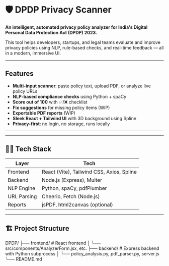# 🛡️ DPDP Privacy Scanner

**An intelligent, automated privacy policy analyzer for India's Digital Personal Data Protection Act (DPDP) 2023.**

This tool helps developers, startups, and legal teams evaluate and improve privacy policies using NLP, rule-based checks, and real-time feedback — all in a modern, immersive UI.

---

##  Features

-  **Multi-input scanner**: paste policy text, upload PDF, or analyze live policy URLs
-  **NLP-based compliance checks** using Python + spaCy
-  **Score out of 100** with ✅/❌ checklist
-  **Fix suggestions** for missing policy items (WIP)
-  **Exportable PDF reports** (WIP)
-  **Sleek React + Tailwind UI** with 3D background using Spline
-  **Privacy-first**: no login, no storage, runs locally

---



---

## 🧑‍💻 Tech Stack

| Layer       | Tech                           |
|-------------|--------------------------------|
| Frontend    | React (Vite), Tailwind CSS, Axios, Spline |
| Backend     | Node.js (Express), Multer      |
| NLP Engine  | Python, spaCy,  pdfPlumber        |
| URL Parsing | Cheerio, Fetch (Node.js)       |
| Reports     | jsPDF, html2canvas (optional)  |

---

## 🏗️ Project Structure
DPDP/
├── frontend/ # React frontend
│ └── src/components/AnalyzerForm.jsx, etc.
├── backend/ # Express backend with Python subprocess
│ └── policy_analysis.py, pdf_parser.py, server.js
└── README.md

